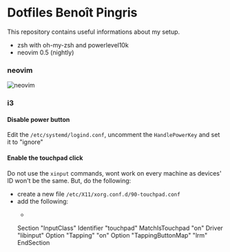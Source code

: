 # Dotfiles Benoît Pingris

This repository contains useful informations about my setup.

- zsh with oh-my-zsh and powerlevel10k
- neovim 0.5 (nightly)


### neovim

![neovim](https://i.imgur.com/OcdUiRw.png)


### i3

#### Disable power button

Edit the `/etc/systemd/logind.conf`, uncomment the `HandlePowerKey` and set it to "ignore"

#### Enable the touchpad click

Do not use the `xinput` commands, wont work on every machine as devices' ID won't be the same.
But, do the following:
- create a new file `/etc/X11/xorg.conf.d/90-touchpad.conf`
- add the following:
    - ```
    Section "InputClass"
            Identifier "touchpad"
            MatchIsTouchpad "on"
            Driver "libinput"
            Option "Tapping" "on"
        Option "TappingButtonMap" "lrm"
    EndSection
    ```
